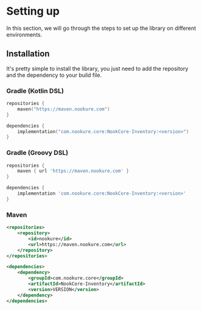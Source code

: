 # Setting up
In this section, we will go through the steps to set up the library on different environments.

## Installation
It's pretty simple to install the library, you just need to add the repository and the dependency to your build file.

### Gradle (Kotlin DSL)
```kotlin
repositories {
    maven("https://maven.nookure.com")
}

dependencies {
    implementation("com.nookure.core:NookCore-Inventory:<version>")
}
```

### Gradle (Groovy DSL)
```groovy
repositories {
    maven { url 'https://maven.nookure.com' }
}

dependencies {
    implementation 'com.nookure.core:NookCore-Inventory:<version>'
}
```
### Maven

```xml
<repositories>
    <repository>
        <id>nookure</id>
        <url>https://maven.nookure.com</url>
    </repository>
</repositories>

<dependencies>
    <dependency>
        <groupId>com.nookure.core</groupId>
        <artifactId>NookCore-Inventory</artifactId>
        <version>VERSION</version>
    </dependency>
</dependencies>
```